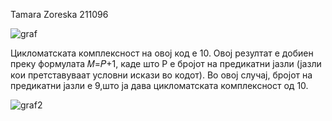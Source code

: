 Tamara Zoreska 211096






![graf](https://github.com/tzoreska/SI_lab2_211096/assets/92925097/adfc6842-9c45-4689-9b97-b4acd9990992)





Цикломатската комплексност на овој код е 10. Овој резултат е добиен преку формулата 𝑀=𝑃+1, каде што P е бројот на предикатни јазли (јазли кои претставуваат условни искази во кодот).
Во овој случај, бројот на предикатни јазли е 9,што ја дава цикломатската комплексност од 10.

![graf2](https://github.com/tzoreska/SI_lab2_211096/assets/92925097/27f105e7-c5de-451f-ae38-85a2de37922b)
